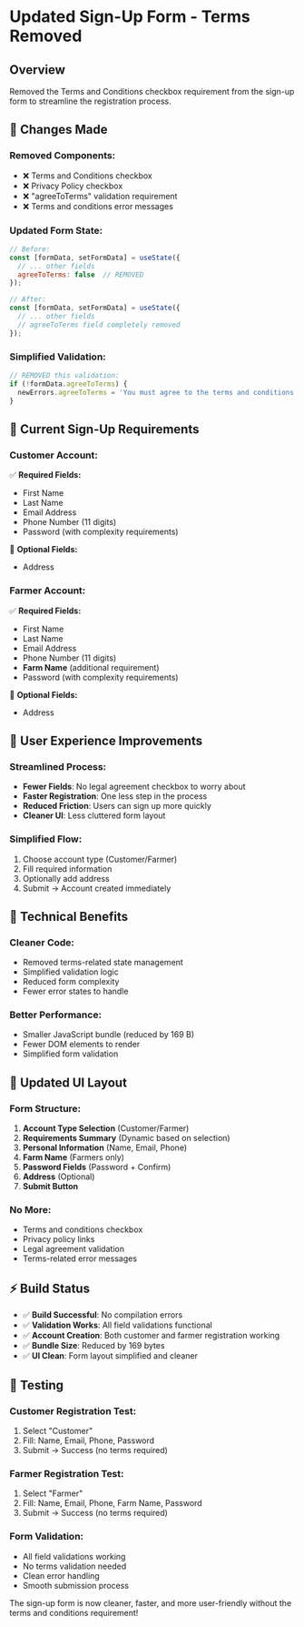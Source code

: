 # Updated Sign-Up Form - Terms Removed

## Overview
Removed the Terms and Conditions checkbox requirement from the sign-up form to streamline the registration process.

## 🔧 Changes Made

### **Removed Components:**
- ❌ Terms and Conditions checkbox
- ❌ Privacy Policy checkbox  
- ❌ "agreeToTerms" validation requirement
- ❌ Terms and conditions error messages

### **Updated Form State:**
```javascript
// Before:
const [formData, setFormData] = useState({
  // ... other fields
  agreeToTerms: false  // REMOVED
});

// After:
const [formData, setFormData] = useState({
  // ... other fields
  // agreeToTerms field completely removed
});
```

### **Simplified Validation:**
```javascript
// REMOVED this validation:
if (!formData.agreeToTerms) {
  newErrors.agreeToTerms = 'You must agree to the terms and conditions';
}
```

## 📝 Current Sign-Up Requirements

### **Customer Account:**
✅ **Required Fields:**
- First Name
- Last Name
- Email Address
- Phone Number (11 digits)
- Password (with complexity requirements)

📝 **Optional Fields:**
- Address

### **Farmer Account:**
✅ **Required Fields:**
- First Name
- Last Name
- Email Address
- Phone Number (11 digits)
- **Farm Name** (additional requirement)
- Password (with complexity requirements)

📝 **Optional Fields:**
- Address

## 🎯 User Experience Improvements

### **Streamlined Process:**
- **Fewer Fields**: No legal agreement checkbox to worry about
- **Faster Registration**: One less step in the process
- **Reduced Friction**: Users can sign up more quickly
- **Cleaner UI**: Less cluttered form layout

### **Simplified Flow:**
1. Choose account type (Customer/Farmer)
2. Fill required information
3. Optionally add address
4. Submit → Account created immediately

## 🔧 Technical Benefits

### **Cleaner Code:**
- Removed terms-related state management
- Simplified validation logic
- Reduced form complexity
- Fewer error states to handle

### **Better Performance:**
- Smaller JavaScript bundle (reduced by 169 B)
- Fewer DOM elements to render
- Simplified form validation

## 📱 Updated UI Layout

### **Form Structure:**
1. **Account Type Selection** (Customer/Farmer)
2. **Requirements Summary** (Dynamic based on selection)
3. **Personal Information** (Name, Email, Phone)
4. **Farm Name** (Farmers only)
5. **Password Fields** (Password + Confirm)
6. **Address** (Optional)
7. **Submit Button**

### **No More:**
- Terms and conditions checkbox
- Privacy policy links
- Legal agreement validation
- Terms-related error messages

## ⚡ Build Status
- ✅ **Build Successful**: No compilation errors
- ✅ **Validation Works**: All field validations functional
- ✅ **Account Creation**: Both customer and farmer registration working
- ✅ **Bundle Size**: Reduced by 169 bytes
- ✅ **UI Clean**: Form layout simplified and cleaner

## 🚀 Testing

### **Customer Registration Test:**
1. Select "Customer"
2. Fill: Name, Email, Phone, Password
3. Submit → Success (no terms required)

### **Farmer Registration Test:**
1. Select "Farmer"  
2. Fill: Name, Email, Phone, Farm Name, Password
3. Submit → Success (no terms required)

### **Form Validation:**
- All field validations working
- No terms validation needed
- Clean error handling
- Smooth submission process

The sign-up form is now cleaner, faster, and more user-friendly without the terms and conditions requirement!
